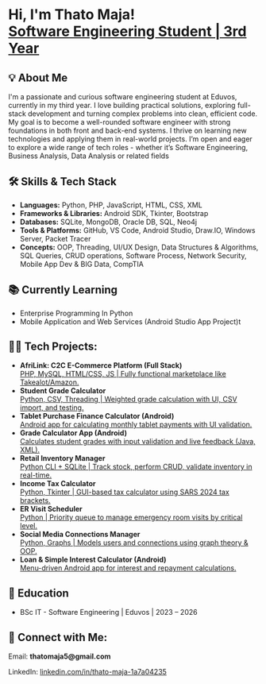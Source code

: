 <h1>Hi, I'm Thato Maja!<br/>
<a href="https://github.com/thatomaja">Software Engineering Student | 3rd Year</a></h1>

<h2>💡 About Me</h2>
<p>I'm a passionate and curious software engineering student at Eduvos, currently in my third year. I love building practical solutions, exploring full-stack development and turning complex problems into clean, efficient code. My goal is to become a well-rounded software engineer with strong foundations in both front and back-end systems. I thrive on learning new technologies and applying them in real-world projects. I’m open and eager to explore a wide range of tech roles - whether it’s Software Engineering, Business Analysis, Data Analysis or related fields </p>

<h2>🛠️ Skills & Tech Stack</h2>
<ul>
  <li><b>Languages:</b> Python, PHP, JavaScript, HTML, CSS, XML</li>
  <li><b>Frameworks & Libraries:</b> Android SDK, Tkinter, Bootstrap</li>
  <li><b>Databases:</b> SQLite, MongoDB, Oracle DB, SQL, Neo4j  </li>
  <li><b>Tools & Platforms:</b> GitHub, VS Code, Android Studio, Draw.IO, Windows Server, Packet Tracer</li>
  <li><b>Concepts:</b> OOP, Threading, UI/UX Design, Data Structures & Algorithms, SQL Queries, CRUD operations, Software Process, Network Security, Mobile App Dev & BIG Data, CompTIA</li>
</ul>

<h2>📚 Currently Learning</h2>
<ul>
  <li>Enterprise Programming In Python</li>
  <li>Mobile Application and Web Services (Android Studio App Project)t</li>
  
</ul>

<h2>👨‍💻 Tech Projects:</h2>
<ul>
  <li><b>AfriLink: C2C E-Commerce Platform (Full Stack)</b><br/>
    <a href="https://github.com/ThatoMaja/afrlink-ecommerce.git">PHP, MySQL, HTML/CSS, JS | Fully functional marketplace like Takealot/Amazon.</a>
  </li>

  <li><b>Student Grade Calculator</b><br/>
    <a href="https://github.com/thatomaja/student-grade-calculator">Python, CSV, Threading | Weighted grade calculation with UI, CSV import, and testing.</a>
  </li>

  <li><b>Tablet Purchase Finance Calculator (Android)</b><br/>
    <a href="https://github.com/thatomaja/tablet-finance-calculator">Android app for calculating monthly tablet payments with UI validation.</a>
  </li>

  <li><b>Grade Calculator App (Android)</b><br/>
    <a href="https://github.com/thatomaja/grade-calculator-app">Calculates student grades with input validation and live feedback (Java, XML).</a>
  </li>

  <li><b>Retail Inventory Manager</b><br/>
    <a href="https://github.com/thatomaja/inventory-manager">Python CLI + SQLite | Track stock, perform CRUD, validate inventory in real-time.</a>
  </li>

  <li><b>Income Tax Calculator</b><br/>
    <a href="https://github.com/thatomaja/tax-calculator">Python, Tkinter | GUI-based tax calculator using SARS 2024 tax brackets.</a>
  </li>

  <li><b>ER Visit Scheduler</b><br/>
    <a href="https://github.com/thatomaja/er-visit-scheduler">Python | Priority queue to manage emergency room visits by critical level.</a>
  </li>

  <li><b>Social Media Connections Manager</b><br/>
    <a href="https://github.com/thatomaja/social-network-graph">Python, Graphs | Models users and connections using graph theory & OOP.</a>
  </li>

  <li><b>Loan & Simple Interest Calculator (Android)</b><br/>
    <a href="https://github.com/thatomaja/simple-interest-calculator">Menu-driven Android app for interest and repayment calculations.</a>
  </li>
</ul>

<h2>📄 Education</h2>
<ul>
  <li>BSc IT - Software Engineering | Eduvos | 2023 – 2026</li>
</ul>

<h2>🤝 Connect with Me:</h2>
<p>Email: <b>thatomaja5@gmail.com</b></p>
<p>LinkedIn: <a href="https://linkedin.com/in/thato-maja-1a7a04235">linkedin.com/in/thato-maja-1a7a04235</a></p>
